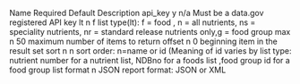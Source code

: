 Name		Required	Default	Description
api_key		y			n/a		Must be a data.gov registered API key
lt 			n			f		list type(lt): f = food , n = all nutrients, ns = speciality nutrients, nr = standard release nutrients only,g = food group
max 		n			50		maximum number of items to return
offset		n			0		beginning item in the result set
sort 			n			n		sort order: n=name or id (Meaning of id varies by list type: nutrient number for a nutrient list, NDBno for a foods list ,food group id for a food group list
format		n			JSON	report format: JSON or XML
